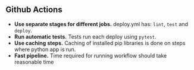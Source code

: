 ## Github Actions

- **Use separate stages for different jobs.** deploy.yml has: `lint`, `test` and `deploy`.
- **Run automatic tests.** Tests run each deploy using `pytest`.
- **Use caching steps.** Caching of installed pip libraries is done on steps where python app is run.
- **Fast pipeline.** Time required for running workflow should take reasonable time
